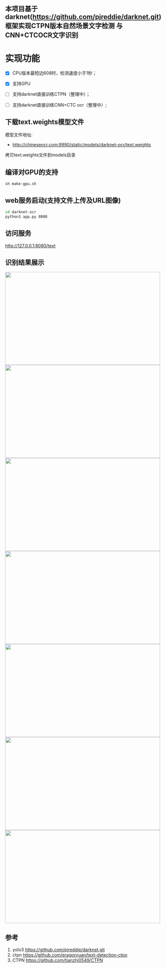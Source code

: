 ## 本项目基于darknet(https://github.com/pjreddie/darknet.git)框架实现CTPN版本自然场景文字检测 与CNN+CTCOCR文字识别

# 实现功能
- [x]  CPU版本最短边608时，检测速度小于1秒；
- [x]  支持GPU
- [ ]  支持darknet直接训练CTPN（整理中）；
- [ ]  支持darknet直接训练CNN+CTC ocr（整理中）;
 
 
## 下载text.weights模型文件   
模型文件地址:
* http://chineseocr.com:9990/static/models/darknet-ocr/text.weights 


拷贝text.weights文件到models目录

## 编译对GPU的支持  
`
sh make-gpu.sh
`

## web服务启动(支持文件上传及URL图像)
``` Bash
cd darknet-ocr
python3 app.py 8080
```

## 访问服务
http://127.0.0.1:8080/text


## 识别结果展示

<img width="500" height="300" src="https://github.com/chineseocr/darknet-ocr/blob/master/test/img-demo.png"/>  
<img width="500" height="300" src="https://github.com/chineseocr/darknet-ocr/blob/master/test/text.png"/>   
<img width="500" height="300" src="https://github.com/chineseocr/darknet-ocr/blob/master/test/song.png"/>   
<img width="500" height="300" src="https://github.com/chineseocr/darknet-ocr/blob/master/test/dinge.png"/>   
<img width="500" height="300" src="https://github.com/chineseocr/darknet-ocr/blob/master/test/ocr.png"/>   
<img width="500" height="300" src="https://github.com/chineseocr/darknet-ocr/blob/master/test/sh.png"/>  
<img width="500" height="300" src="https://github.com/chineseocr/darknet-ocr/blob/master/test/bank.png"/>  

## 参考
1. yolo3 https://github.com/pjreddie/darknet.git               
2. ctpn  https://github.com/eragonruan/text-detection-ctpn    
3. CTPN  https://github.com/tianzhi0549/CTPN       
